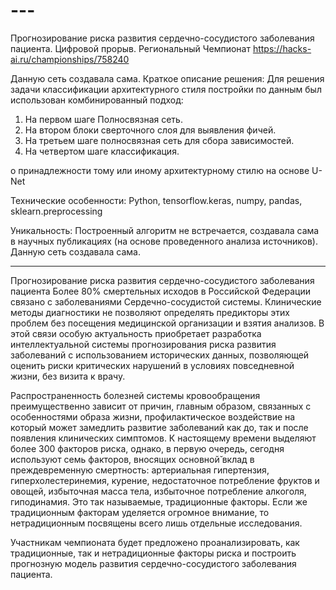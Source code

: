 # ---
Прогнозирование риска развития сердечно-сосудистого заболевания пациента. Цифровой прорыв. Региональный Чемпионат 
https://hacks-ai.ru/championships/758240

Данную сеть создавала сама.
Краткое описание решения:
Для решения задачи классификации архитектурного стиля постройки 
по данным был использован комбинированный подход:
1. На первом шаге Полносвязная сеть.
2. На втором блоки сверточного слоя для выявления фичей.
3. На третьем шаге полносвязная сеть для сбора зависимостей.
4. На четвертом шаге  классификация.

о принадлежности тому или иному архитектурному стилю на основе U-Net

Технические особенности:
Python, tensorflow.keras, numpy, pandas, sklearn.preprocessing

Уникальность:
Построенный алгоритм не встречается, создавала сама
в научных публикациях (на основе проведенного анализа источников). 
Данную сеть создавала сама.

--------------------------------
Прогнозирование риска развития сердечно-сосудистого заболевания пациента
Более 80% смертельных исходов в Российской Федерации связано с заболеваниями Сердечно-сосудистой системы. Клинические методы диагностики не позволяют определять предикторы этих проблем без посещения медицинской организации и взятия анализов. В этой связи особую актуальность приобретает разработка интеллектуальной системы прогнозирования риска развития заболеваний с использованием исторических данных, позволяющей оценить риски критических нарушений в условиях повседневной жизни, без визита к врачу.

Распространенность болезней системы кровообращения преимущественно зависит от причин, главным образом, связанных с особенностями образа жизни, профилактическое воздействие на который может замедлить развитие заболеваний как до, так и после появления клинических симптомов. К настоящему времени выделяют более 300 факторов риска, однако, в первую очередь, сегодня используют семь факторов, вносящих основной̆ вклад в преждевременную смертность: артериальная гипертензия, гиперхолестеринемия, курение, недостаточное потребление фруктов и овощей, избыточная масса тела, избыточное потребление алкоголя, гиподинамия. Это так называемые, традиционные факторы. Если же традиционным факторам уделяется огромное внимание, то нетрадиционным посвящены всего лишь отдельные исследования.

Участникам чемпионата будет предложено проанализировать, как традиционные, так и нетрадиционные факторы риска и построить прогнозную модель развития сердечно-сосудистого заболевания пациента.
